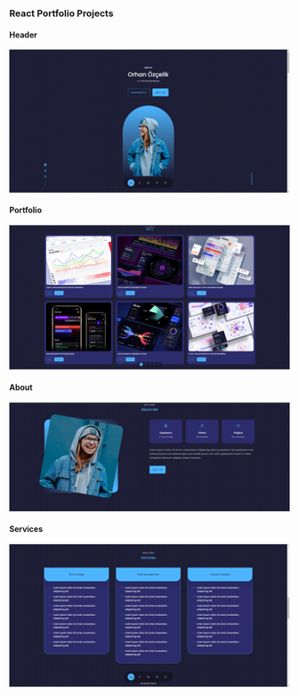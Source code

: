 ### React Portfolio Projects
#### Header 
![](https://github.com/Orhan-34/Reac-Portfolio-Project/blob/orhanDev/screenshots/header.png)

#### Portfolio
![](https://github.com/Orhan-34/Reac-Portfolio-Project/blob/orhanDev/screenshots/portfolios.png)

#### About
![](https://github.com/Orhan-34/Reac-Portfolio-Project/blob/orhanDev/screenshots/about.png)

#### Services
![](https://github.com/Orhan-34/Reac-Portfolio-Project/blob/orhanDev/screenshots/services.png)


